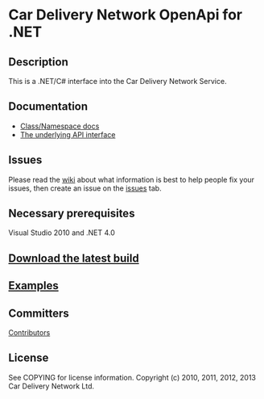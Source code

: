 Car Delivery Network OpenApi for .NET
===

Description
---
This is a .NET/C# interface into the Car Delivery Network Service.

Documentation
---
* [Class/Namespace docs](https://go.cardeliverynetwork.com/uk/docs/OpenApi/index.html)
* [The underlying API interface](https://go.cardeliverynetwork.com/uk/OpenApi/help)

Issues
---
Please read the [wiki](https://github.com/cardeliverynetwork/openapi.net/wiki) about what information is best to help people fix your issues, then create an issue on the [issues](https://github.com/cardeliverynetwork/csharp-apiclient/issues) tab.

Necessary prerequisites
---
Visual Studio 2010 and .NET 4.0

[Download the latest build](http://build.cardeliverynetwork.com:8080/guestAuth/repository/downloadAll/bt7/.lastSuccessful/artifacts.zip)
---

[Examples](https://github.com/cardeliverynetwork/openapi.net/wiki/Code-Examples)
---

Committers
---
[Contributors](https://github.com/cardeliverynetwork/openapi.net/contributors)

License
---
See COPYING for license information. Copyright (c) 2010, 2011, 2012, 2013 Car Delivery Network Ltd.
